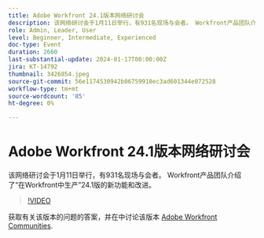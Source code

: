 ```yaml
---
title: Adobe Workfront 24.1版本网络研讨会
description: 该网络研讨会于1月11日举行，有931名现场与会者。 Workfront产品团队介绍了“在Workfront中生产”24.1版的新功能和改进。
role: Admin, Leader, User
level: Beginner, Intermediate, Experienced
doc-type: Event
duration: 2660
last-substantial-update: 2024-01-17T00:00:00Z
jira: KT-14792
thumbnail: 3426854.jpeg
source-git-commit: 56e1174530942b06759910ec3ad601344e072528
workflow-type: tm+mt
source-wordcount: '85'
ht-degree: 0%

---
```



# Adobe Workfront 24.1版本网络研讨会

该网络研讨会于1月11日举行，有931名现场与会者。 Workfront产品团队介绍了“在Workfront中生产”24.1版的新功能和改进。

>[!VIDEO](https://video.tv.adobe.com/v/3426854/?learn=on)

获取有关该版本的问题的答案，并在中讨论该版本 [Adobe Workfront Communities](https://experienceleaguecommunities.adobe.com/t5/workfront-discussions/event-follow-up-adobe-workfront-24-1-release-webinar/td-p/645442?profile.language=en).